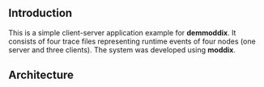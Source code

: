 Introduction
------

This is a simple client-server application example for **demmoddix**. It consists of four trace files representing
runtime events of four nodes (one server and three clients). The system was developed using **moddix**.  

Architecture
------



